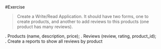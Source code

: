 #Exercise

>Create a Write/Read Application.
>It should have two forms, one to create products, and another
>to add reviews to this products (one product has many
>reviews).

. Products (name, description, price);
. Reviews (review, rating, product_id);
. Create a reports to show all reviews by product